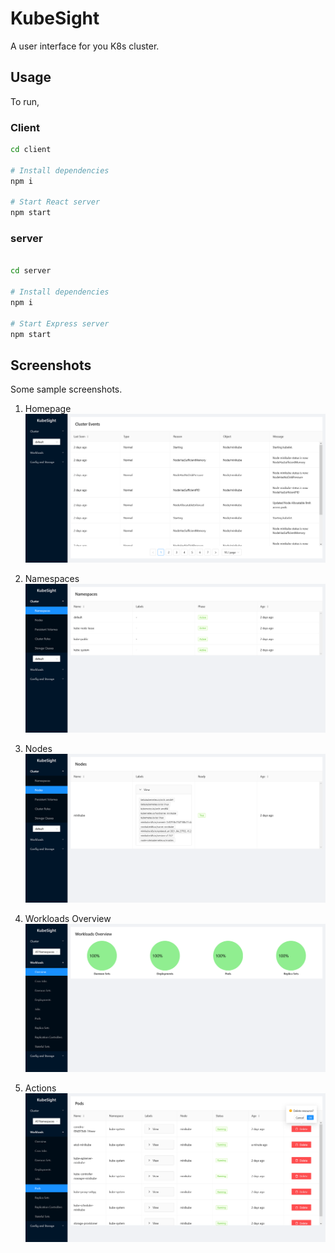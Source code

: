 # KubeSight

A user interface for you K8s cluster.

## Usage

To run,

### Client

```sh
cd client

# Install dependencies
npm i

# Start React server
npm start
```

### server

```sh

cd server

# Install dependencies
npm i

# Start Express server
npm start
```

## Screenshots

Some sample screenshots.

1. Homepage
![Homepage](./images/Homepage.png)

2. Namespaces
![Namespaces](./images/Namespaces.png)

3. Nodes
![Nodes](./images/Nodes.png)

4. Workloads Overview
![Workloads Overview](./images/WorkloadOverview.png)

5. Actions
![Actions](./images/Actions.png)